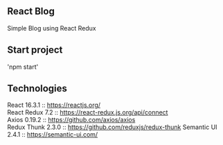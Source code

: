 ## React Blog
Simple Blog using React Redux

## Start project
'npm start'

## Technologies
React 16.3.1 :: https://reactjs.org/ <br />
React Redux 7.2 :: https://react-redux.js.org/api/connect <br />
Axios 0.19.2 :: https://github.com/axios/axios <br />
Redux Thunk 2.3.0 :: https://github.com/reduxjs/redux-thunk
Semantic UI 2.4.1 :: https://semantic-ui.com/
